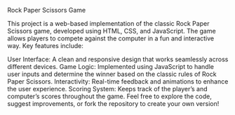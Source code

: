 Rock Paper Scissors Game

This project is a web-based implementation of the classic Rock Paper Scissors game, developed using HTML, CSS, and JavaScript. The game allows players to compete against the computer in a fun and interactive way. Key features include:

User Interface: A clean and responsive design that works seamlessly across different devices.
Game Logic: Implemented using JavaScript to handle user inputs and determine the winner based on the classic rules of Rock Paper Scissors.
Interactivity: Real-time feedback and animations to enhance the user experience.
Scoring System: Keeps track of the player’s and computer’s scores throughout the game.
Feel free to explore the code, suggest improvements, or fork the repository to create your own version!
